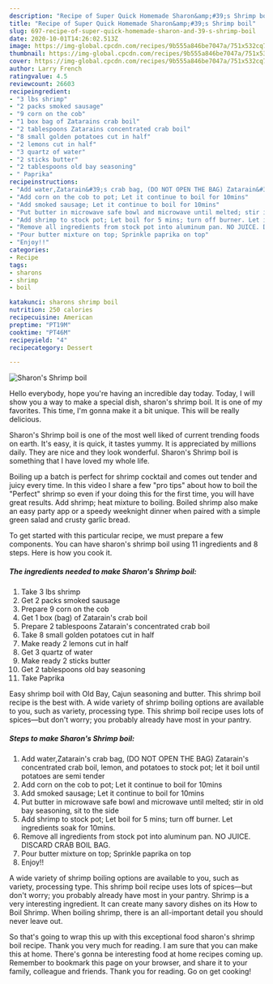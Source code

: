 ```yaml
---
description: "Recipe of Super Quick Homemade Sharon&amp;#39;s Shrimp boil"
title: "Recipe of Super Quick Homemade Sharon&amp;#39;s Shrimp boil"
slug: 697-recipe-of-super-quick-homemade-sharon-and-39-s-shrimp-boil
date: 2020-10-01T14:26:02.513Z
image: https://img-global.cpcdn.com/recipes/9b555a846be7047a/751x532cq70/sharons-shrimp-boil-recipe-main-photo.jpg
thumbnail: https://img-global.cpcdn.com/recipes/9b555a846be7047a/751x532cq70/sharons-shrimp-boil-recipe-main-photo.jpg
cover: https://img-global.cpcdn.com/recipes/9b555a846be7047a/751x532cq70/sharons-shrimp-boil-recipe-main-photo.jpg
author: Larry French
ratingvalue: 4.5
reviewcount: 26603
recipeingredient:
- "3 lbs shrimp"
- "2 packs smoked sausage"
- "9 corn on the cob"
- "1 box bag of Zatarains crab boil"
- "2 tablespoons Zatarains concentrated crab boil"
- "8 small golden potatoes cut in half"
- "2 lemons cut in half"
- "3 quartz of water"
- "2 sticks butter"
- "2 tablespoons old bay seasoning"
- " Paprika"
recipeinstructions:
- "Add water,Zatarain&#39;s crab bag, (DO NOT OPEN THE BAG) Zatarain&#39;s concentrated crab boil, lemon, and potatoes to stock pot; let it boil until potatoes are semi tender"
- "Add corn on the cob to pot; Let it continue to boil for 10mins"
- "Add smoked sausage; Let it continue to boil for 10mins"
- "Put butter in microwave safe bowl and microwave until melted; stir in old bay seasoning, sit to the side"
- "Add shrimp to stock pot; Let boil for 5 mins; turn off burner. Let ingredients soak for 10mins."
- "Remove all ingredients from stock pot into aluminum pan. NO JUICE. DISCARD CRAB BOIL BAG."
- "Pour butter mixture on top; Sprinkle paprika on top"
- "Enjoy!!"
categories:
- Recipe
tags:
- sharons
- shrimp
- boil

katakunci: sharons shrimp boil 
nutrition: 250 calories
recipecuisine: American
preptime: "PT19M"
cooktime: "PT46M"
recipeyield: "4"
recipecategory: Dessert

---
```



![Sharon&#39;s Shrimp boil](https://img-global.cpcdn.com/recipes/9b555a846be7047a/751x532cq70/sharons-shrimp-boil-recipe-main-photo.jpg)

Hello everybody, hope you're having an incredible day today. Today, I will show you a way to make a special dish, sharon&#39;s shrimp boil. It is one of my favorites. This time, I'm gonna make it a bit unique. This will be really delicious.

Sharon&#39;s Shrimp boil is one of the most well liked of current trending foods on earth. It's easy, it is quick, it tastes yummy. It is appreciated by millions daily. They are nice and they look wonderful. Sharon&#39;s Shrimp boil is something that I have loved my whole life.

Boiling up a batch is perfect for shrimp cocktail and comes out tender and juicy every time. In this video I share a few &#34;pro tips&#34; about how to boil the &#34;Perfect&#34; shrimp so even if your doing this for the first time, you will have great results. Add shrimp; heat mixture to boiling. Boiled shrimp also make an easy party app or a speedy weeknight dinner when paired with a simple green salad and crusty garlic bread.


To get started with this particular recipe, we must prepare a few components. You can have sharon&#39;s shrimp boil using 11 ingredients and 8 steps. Here is how you cook it.

<!--inarticleads1-->

##### The ingredients needed to make Sharon&#39;s Shrimp boil:

1. Take 3 lbs shrimp
1. Get 2 packs smoked sausage
1. Prepare 9 corn on the cob
1. Get 1 box (bag) of Zatarain&#39;s crab boil
1. Prepare 2 tablespoons Zatarain&#39;s concentrated crab boil
1. Take 8 small golden potatoes cut in half
1. Make ready 2 lemons cut in half
1. Get 3 quartz of water
1. Make ready 2 sticks butter
1. Get 2 tablespoons old bay seasoning
1. Take  Paprika


Easy shrimp boil with Old Bay, Cajun seasoning and butter. This shrimp boil recipe is the best with. A wide variety of shrimp boiling options are available to you, such as variety, processing type. This shrimp boil recipe uses lots of spices—but don&#39;t worry; you probably already have most in your pantry. 

<!--inarticleads2-->

##### Steps to make Sharon&#39;s Shrimp boil:

1. Add water,Zatarain&#39;s crab bag, (DO NOT OPEN THE BAG) Zatarain&#39;s concentrated crab boil, lemon, and potatoes to stock pot; let it boil until potatoes are semi tender
1. Add corn on the cob to pot; Let it continue to boil for 10mins
1. Add smoked sausage; Let it continue to boil for 10mins
1. Put butter in microwave safe bowl and microwave until melted; stir in old bay seasoning, sit to the side
1. Add shrimp to stock pot; Let boil for 5 mins; turn off burner. Let ingredients soak for 10mins.
1. Remove all ingredients from stock pot into aluminum pan. NO JUICE. DISCARD CRAB BOIL BAG.
1. Pour butter mixture on top; Sprinkle paprika on top
1. Enjoy!!


A wide variety of shrimp boiling options are available to you, such as variety, processing type. This shrimp boil recipe uses lots of spices—but don&#39;t worry; you probably already have most in your pantry. Shrimp is a very interesting ingredient. It can create many savory dishes on its How to Boil Shrimp. When boiling shrimp, there is an all-important detail you should never leave out. 

So that's going to wrap this up with this exceptional food sharon&#39;s shrimp boil recipe. Thank you very much for reading. I am sure that you can make this at home. There's gonna be interesting food at home recipes coming up. Remember to bookmark this page on your browser, and share it to your family, colleague and friends. Thank you for reading. Go on get cooking!
